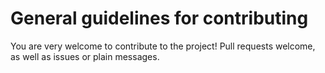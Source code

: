 # General guidelines for contributing

You are very welcome to contribute to the project! Pull requests welcome, as well as issues or plain messages.
